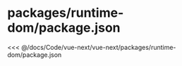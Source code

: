# packages/runtime-dom/package.json

<<< @/docs/Code/vue-next/vue-next/packages/runtime-dom/package.json
